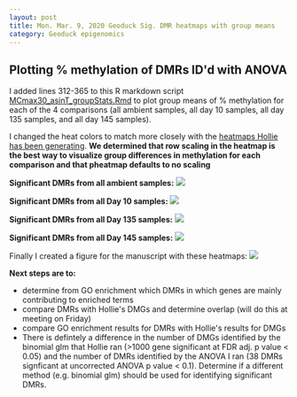 ```yaml
---
layout: post
title: Mon. Mar. 9, 2020 Geoduck Sig. DMR heatmaps with group means
category: Geoduck epigenomics 
---
```


## Plotting % methylation of DMRs ID'd with ANOVA

I added lines 312-365 to this R markdown script [MCmax30_asinT_groupStats.Rmd](https://github.com/shellywanamaker/Shelly_Pgenerosa/blob/master/analyses/MCmax30_asinT_groupStats/MCmax30_asinT_groupStats.Rmd) to plot group means of % methylation for each of the 4 comparisons (all ambient samples, all day 10 samples, all day 135 samples, and all day 145 samples). 

I changed the heat colors to match more closely with the [heatmaps Hollie has been generating](https://github.com/hputnam/Geoduck_Meth/blob/master/RAnalysis/Figs/FigX_Consistent_DMG.pdf). **We determined that row scaling in the heatmap is the best way to visualize group differences in methylation for each comparison and that pheatmap defaults to no scaling**

**Significant DMRs from all ambient samples:**
[![](https://raw.githubusercontent.com/shellywanamaker/Shelly_Pgenerosa/master/analyses/MCmax30_asinT_groupStats/amb_MCmax30DMR_Taov0.1_GROUPmean_heatmap2.jpg)](https://raw.githubusercontent.com/shellywanamaker/Shelly_Pgenerosa/master/analyses/MCmax30_asinT_groupStats/amb_MCmax30DMR_Taov0.1_GROUPmean_heatmap2.jpg)

**Significant DMRs from all Day 10 samples:**
[![](https://raw.githubusercontent.com/shellywanamaker/Shelly_Pgenerosa/master/analyses/MCmax30_asinT_groupStats/d10_MCmax30DMR_Taov0.1_GROUPmean_heatmap2.jpg)](https://raw.githubusercontent.com/shellywanamaker/Shelly_Pgenerosa/master/analyses/MCmax30_asinT_groupStats/d10_MCmax30DMR_Taov0.1_GROUPmean_heatmap2.jpg)

**Significant DMRs from all Day 135 samples:**
[![](https://raw.githubusercontent.com/shellywanamaker/Shelly_Pgenerosa/master/analyses/MCmax30_asinT_groupStats/d135_MCmax30DMR_Taov0.1_GROUPmean_heatmap2.jpg)](https://raw.githubusercontent.com/shellywanamaker/Shelly_Pgenerosa/master/analyses/MCmax30_asinT_groupStats/d135_MCmax30DMR_Taov0.1_GROUPmean_heatmap2.jpg)

**Significant DMRs from all Day 145 samples:**
[![](https://raw.githubusercontent.com/shellywanamaker/Shelly_Pgenerosa/master/analyses/MCmax30_asinT_groupStats/d145_MCmax30DMR_Taov0.1_GROUPmean_heatmap2.jpg)](https://raw.githubusercontent.com/shellywanamaker/Shelly_Pgenerosa/master/analyses/MCmax30_asinT_groupStats/d145_MCmax30DMR_Taov0.1_GROUPmean_heatmap2.jpg)

Finally I created a figure for the manuscript with these heatmaps:
[![](https://raw.githubusercontent.com/shellywanamaker/Shelly_Pgenerosa/master/analyses/MCmax30_asinT_groupStats/asinT_groupStats_heatmaps.jpg)](https://raw.githubusercontent.com/shellywanamaker/Shelly_Pgenerosa/master/analyses/MCmax30_asinT_groupStats/asinT_groupStats_heatmaps.jpg)


**Next steps are to:**

- determine from GO enrichment which DMRs in which genes are mainly contributing to enriched terms
- compare DMRs with Hollie's DMGs and determine overlap (will do this at meeting on Friday)
- compare GO enrichment results for DMRs with Hollie's results for DMGs
- There is defintely a difference in the number of DMGs identified by the binomial glm that Hollie ran (>1000 gene significant at FDR adj. p value < 0.05) and the number of DMRs identified by the ANOVA I ran (38 DMRs signficant at uncorrected ANOVA p value < 0.1). Determine if a different method (e.g. binomial glm) should be used for identifying significant DMRs.